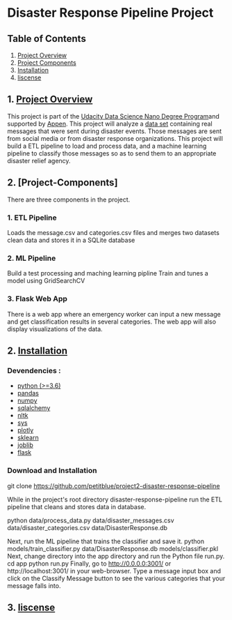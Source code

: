 # Disaster Response Pipeline Project
## Table of Contents
1. [Project Overview](#-Project-Overview)
2. [Project Components](#-Project-Components)
3. [Installation](#-Installation)
4. [liscense](#-liscense)
## 1. [Project Overview](#-Project-Overview)
This project is part of the [Udacity Data Science Nano Degree Program](https://www.udacity.com/course/data-scientist-nanodegree--nd025)and supported by [Appen](https://appen.com/). This project will analyze a [data set](https://github.com/petitblue/Udacity_Data_Science/tree/main/Project%202%20Disaster%20Response%20Pipeline/data) containing real messages that were sent during disaster events. Those messages are sent from social media or from disaster response organizations. This project will build a ETL pipeline to load and process data, and a machine learning pipeline to classify those messages so as to send them to an appropriate disaster relief agency.
## 2. [Project-Components]
There are three components in the project.
### 1. ETL Pipeline
Loads the message.csv and categories.csv files and merges two datasets
clean data and stores it in a SQLite database
### 2. ML Pipeline
Build a test processing and maching learning pipline
Train and tunes a model using GridSearchCV
### 3. Flask Web App
There is a web app where an emergency worker can input a new message and get classification results in several categories. The web app will also display visualizations of the data.


## 2. [Installation]()
### Devendencies :
   - [python (>=3.6)](https://www.python.org/downloads/)  
   - [pandas](https://pandas.pydata.org/)  
   - [numpy](https://numpy.org/)  
   - [sqlalchemy](https://www.sqlalchemy.org/)  
   - [nltk](https://www.nltk.org/)  
   - [sys](https://docs.python.org/3/library/sys.html)  
   - [plotly](https://plotly.com/python/)  
   - [sklearn](https://sklearn.org/)  
   - [joblib](https://joblib.readthedocs.io/en/latest/)  
   - [flask](https://flask.palletsprojects.com/en/2.0.x/)  
 ### Download and Installation
 git clone https://github.com/petitblue/project2-disaster-response-pipeline
 
 While in the project's root directory disaster-response-pipeline run the ETL pipeline that cleans and stores data in database.
 
 python data/process_data.py data/disaster_messages.csv data/disaster_categories.csv data/DisasterResponse.db

 Next, run the ML pipeline that trains the classifier and save it.
  python models/train_classifier.py data/DisasterResponse.db models/classifier.pkl
Next, change directory into the app directory and run the Python file run.py.
cd app
python run.py
Finally, go to http://0.0.0.0:3001/ or http://localhost:3001/ in your web-browser.
Type a message input box and click on the Classify Message button to see the various categories that your message falls into.
## 3. [liscense]()

